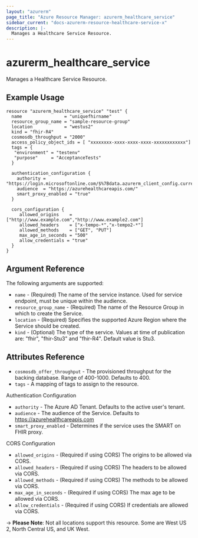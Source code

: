 ```yaml
---
layout: "azurerm"
page_title: "Azure Resource Manager: azurerm_healthcare_service"
sidebar_current: "docs-azurerm-resource-healthcare-service-x"
description: |-
  Manages a Healthcare Service Resource.
---
```


# azurerm_healthcare_service

Manages a Healthcare Service Resource.

## Example Usage

```hcl
resource "azurerm_healthcare_service" "test" {
  name                = "uniquefhirname"
  resource_group_name = "sample-resource-group"
  location            = "westus2"
  kind = "fhir-R4"
  cosmosdb_throughput = "2000"
  access_policy_object_ids = [ "xxxxxxxx-xxxx-xxxx-xxxx-xxxxxxxxxxxx"]
  tags = {
   "environment" = "testenv"
   "purpose"     = "AcceptanceTests"
  }

  authentication_configuration {
    authority = "https://login.microsoftonline.com/$%7Bdata.azurerm_client_config.current.tenant_id%7D"
    audience  = "https://azurehealthcareapis.com/"
    smart_proxy_enabled = "true"
  }

  cors_configuration {
     allowed_origins    = ["http://www.example.com","http://www.example2.com"]
     allowed_headers    = ["x-tempo-*","x-tempo2-*"]
     allowed_methods    = ["GET", "PUT"]
     max_age_in_seconds = "500"
     allow_credentials = "true"
  }
}
```

## Argument Reference

The following arguments are supported:

* `name` - (Required) The name of the service instance. Used for service endpoint, must be unique within the audience.
* `resource_group_name` - (Required) The name of the Resource Group in which to create the Service.
* `location` - (Required) Specifies the supported Azure Region where the Service should be created.
* `kind` - (Optional) The type of the service. Values at time of publication are: "fhir", "fhir-Stu3" and "fhir-R4". Default value is Stu3.

## Attributes Reference

* `cosmosdb_offer_throughput` - The provisioned throughput for the backing database. Range of 400-1000. Defaults to 400.
* `tags` - A mapping of tags to assign to the resource.

Authentication Configuration

* `authority` - The Azure AD Tenant. Defaults to the active user's tenant.
* `audience` - The audience of the Service. Defaults to https://azurehealthcareapis.com
* `smart_proxy_enabled` - Determines if the service uses the SMART on FHIR proxy.

CORS Configuration

* `allowed_origins` - (Required if using CORS) The origins to be allowed via CORS.
* `allowed_headers` - (Required if using CORS) The headers to be allowed via CORS.
* `allowed_methods` - (Required if using CORS) The methods to be allowed via CORS.
* `max_age_in_seconds` - (Required if using CORS) The max age to be allowed via CORS.
* `allow_credentials` - (Required if using CORS) If credentials are allowed via CORS.

-> **Please Note**: Not all locations support this resource. Some are West US 2, North Central US, and UK West. 
